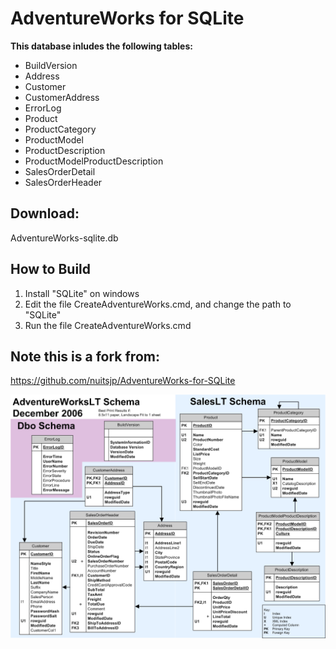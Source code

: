 # AdventureWorks for SQLite

**This database inludes the following tables:**
- BuildVersion
- Address
- Customer
- CustomerAddress
- ErrorLog
- Product
- ProductCategory
- ProductModel
- ProductDescription
- ProductModelProductDescription
- SalesOrderDetail
- SalesOrderHeader

## Download:
AdventureWorks-sqlite.db

## How to Build
1. Install "SQLite" on windows
2. Edit the file CreateAdventureWorks.cmd, and change the path to "SQLite"
3. Run the file CreateAdventureWorks.cmd

## Note this is a fork from:
https://github.com/nuitsjp/AdventureWorks-for-SQLite


![alt](./Source/AdventureWorksLT.png)